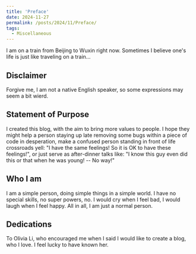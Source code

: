 ```yaml
---
title: 'Preface'
date: 2024-11-27
permalink: /posts/2024/11/Preface/
tags:
  - Miscellaneous
---
```


I am on a train from Beijing to Wuxin right now. Sometimes I believe one's life is just like traveling on a train...


## Disclaimer

Forgive me, I am not a native English speaker, so some expressions may seem a bit wierd. 

## Statement of Purpose

I created this blog, with the aim to bring more values to people. I hope they might help a person staying up late removing some bugs within a piece of code in desperation, make a confused person standing in front of life crossroads yell: "I have the same feelings! So it is OK to have these feelings!", or just serve as after-dinner talks like: "I know this guy even did this or that when he was young! -- No way!"

## Who I am

I am a simple person, doing simple things in a simple world. I have no special skills, no super powers, no. I would cry when I feel bad, I would laugh when I feel happy. All in all, I am just a normal person.

## Dedications

To Olivia Li, who encouraged me when I said I would like to create a blog, who I love. I feel lucky to have known her.

